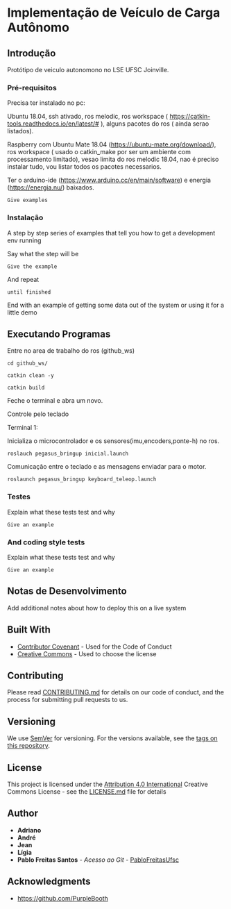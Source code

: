 # Implementação de Veículo de Carga Autônomo

## Introdução

Protótipo de veiculo autonomono  no LSE UFSC Joinville.


### Pré-requisitos

Precisa ter instalado no pc:

Ubuntu 18.04, ssh ativado, ros melodic, ros workspace ( https://catkin-tools.readthedocs.io/en/latest/# ), alguns pacotes do ros ( ainda serao listados).

Raspberry com Ubuntu Mate 18.04 (https://ubuntu-mate.org/download/), ros workspace ( usado o catkin_make por ser um ambiente com processamento limitado), vesao limita do ros melodic 18.04, nao é preciso instalar tudo, vou listar todos os pacotes necessarios.

Ter o arduino-ide (https://www.arduino.cc/en/main/software) e energia (https://energia.nu/) baixados.
```
Give examples
```

### Instalação

A step by step series of examples that tell you how to get a development env running

Say what the step will be

```
Give the example
```

And repeat

```
until finished
```

End with an example of getting some data out of the system or using it for a little demo

## Executando Programas
Entre no area de trabalho do ros (github_ws)
```
cd github_ws/

catkin clean -y

catkin build
```
Feche o terminal e abra um novo.


Controle pelo teclado

Terminal 1:

Inicializa o microcontrolador e os sensores(imu,encoders,ponte-h) no ros.
```
roslauch pegasus_bringup inicial.launch
```
Comunicação entre o teclado e as mensagens enviadar para o motor.
```
roslaunch pegasus_bringup keyboard_teleop.launch 
```


### Testes

Explain what these tests test and why

```
Give an example
```

### And coding style tests

Explain what these tests test and why

```
Give an example
```

## Notas de Desenvolvimento

Add additional notes about how to deploy this on a live system

## Built With

* [Contributor Covenant](https://www.contributor-covenant.org/) - Used for the Code of Conduct
* [Creative Commons](https://creativecommons.org/) - Used to choose the license

## Contributing

Please read [CONTRIBUTING.md](CONTRIBUTING.md) for details on our code of conduct, and the process for submitting pull requests to us.

## Versioning

We use [SemVer](http://semver.org/) for versioning. For the versions available, see the [tags on this repository](https://github.com/PurpleBooth/a-good-readme-template/tags).


## License

This project is licensed under the [Attribution 4.0 International](LICENSE.md) Creative Commons License - see the [LICENSE.md](LICENSE.md) file for details



## Author

-   **Adriano**
-   **André**
-   **Jean**
-   **Lígia**
-   **Pablo Freitas Santos** - _Acesso ao Git_ - [PabloFreitasUfsc](https://github.com/PabloFreitasUfsc)


## Acknowledgments

-   <https://github.com/PurpleBooth>
